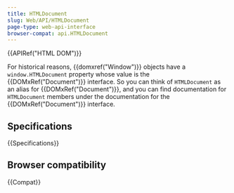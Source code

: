 ```yaml
---
title: HTMLDocument
slug: Web/API/HTMLDocument
page-type: web-api-interface
browser-compat: api.HTMLDocument
---
```


{{APIRef("HTML DOM")}}

For historical reasons, {{domxref("Window")}} objects have a `window.HTMLDocument` property whose value is the {{DOMxRef("Document")}} interface. So you can think of `HTMLDocument` as an alias for {{DOMxRef("Document")}}, and you can find documentation for `HTMLDocument` members under the documentation for the {{DOMxRef("Document")}} interface.

## Specifications

{{Specifications}}

## Browser compatibility

{{Compat}}
